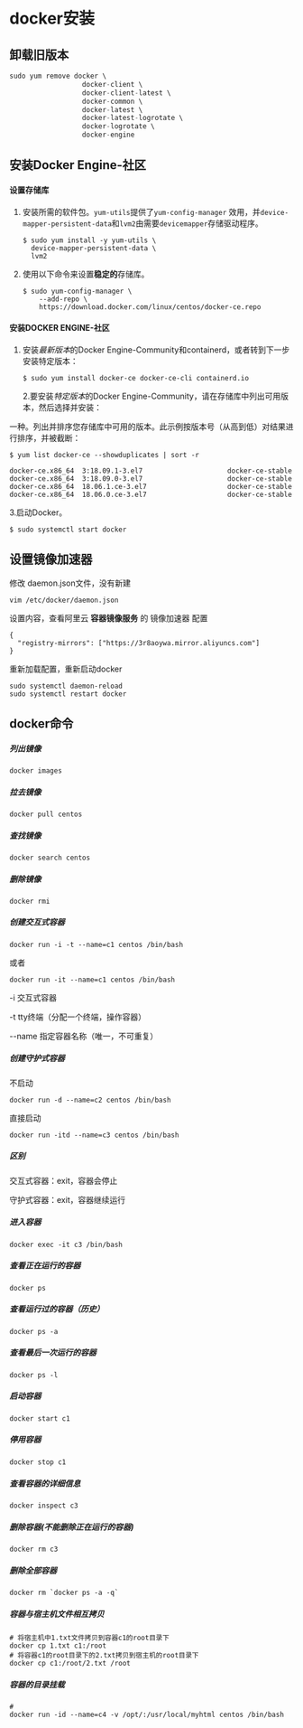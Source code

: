 # docker安装

## 卸载旧版本

```java
sudo yum remove docker \
                  docker-client \
                  docker-client-latest \
                  docker-common \
                  docker-latest \
                  docker-latest-logrotate \
                  docker-logrotate \
                  docker-engine
```

## 安装Docker Engine-社区

#### 设置存储库

1. 安装所需的软件包。`yum-utils`提供了`yum-config-manager` 效用，并`device-mapper-persistent-data`和`lvm2`由需要`devicemapper`存储驱动程序。

   ```
   $ sudo yum install -y yum-utils \
     device-mapper-persistent-data \
     lvm2
   ```

2. 使用以下命令来设置**稳定的**存储库。

   ```shell
   $ sudo yum-config-manager \
       --add-repo \
       https://download.docker.com/linux/centos/docker-ce.repo
   ```



#### 安装DOCKER ENGINE-社区

1. 安装*最新版本*的Docker Engine-Community和containerd，或者转到下一步安装特定版本：

   ```shell
   $ sudo yum install docker-ce docker-ce-cli containerd.io
   ```

   

   2.要安装*特定版本*的Docker Engine-Community，请在存储库中列出可用版本，然后选择并安装：

一种。列出并排序您存储库中可用的版本。此示例按版本号（从高到低）对结果进行排序，并被截断：

```
$ yum list docker-ce --showduplicates | sort -r

docker-ce.x86_64  3:18.09.1-3.el7                     docker-ce-stable
docker-ce.x86_64  3:18.09.0-3.el7                     docker-ce-stable
docker-ce.x86_64  18.06.1.ce-3.el7                    docker-ce-stable
docker-ce.x86_64  18.06.0.ce-3.el7                    docker-ce-stable
```

3.启动Docker。

```shell
$ sudo systemctl start docker
```

##  设置镜像加速器

修改 daemon.json文件，没有新建

```
vim /etc/docker/daemon.json 
```

设置内容，查看阿里云 **容器镜像服务** 的 镜像加速器 配置

```she
{
  "registry-mirrors": ["https://3r8aoywa.mirror.aliyuncs.com"]
}
```

重新加载配置，重新启动docker

```shell
sudo systemctl daemon-reload
sudo systemctl restart docker
```



## docker命令

##### 列出镜像

```shell
docker images
```



##### 拉去镜像

```shell
docker pull centos
```



##### 查找镜像

```shell
docker search centos
```



##### 删除镜像

```shell
docker rmi 
```



##### 创建交互式容器

```shell
docker run -i -t --name=c1 centos /bin/bash 
```

或者

```shell
docker run -it --name=c1 centos /bin/bash
```

-i 交互式容器

-t tty终端（分配一个终端，操作容器）

--name 指定容器名称（唯一，不可重复）

##### 创建守护式容器

 不启动

```
docker run -d --name=c2 centos /bin/bash
```

 直接启动

```
docker run -itd --name=c3 centos /bin/bash
```

##### 区别

交互式容器：exit，容器会停止

守护式容器：exit，容器继续运行

##### 进入容器

```shell
docker exec -it c3 /bin/bash
```

##### 查看正在运行的容器

```shell
docker ps
```

##### 查看运行过的容器（历史）

```shell
docker ps -a
```

##### 查看最后一次运行的容器

```shell
docker ps -l
```

##### 启动容器

```shell
docker start c1
```

##### 停用容器

```sh
docker stop c1
```

##### 查看容器的详细信息

```shell
docker inspect c3
```

##### 删除容器(不能删除正在运行的容器)

```shell
docker rm c3
```

##### 删除全部容器

```shell
docker rm `docker ps -a -q`
```

##### 容器与宿主机文件相互拷贝

```shell
# 将宿主机中1.txt文件拷贝到容器c1的root目录下
docker cp 1.txt c1:/root
# 将容器c1的root目录下的2.txt拷贝到宿主机的root目录下
docker cp c1:/root/2.txt /root
```

##### 容器的目录挂载

```shell
#
docker run -id --name=c4 -v /opt/:/usr/local/myhtml centos /bin/bash
```



























